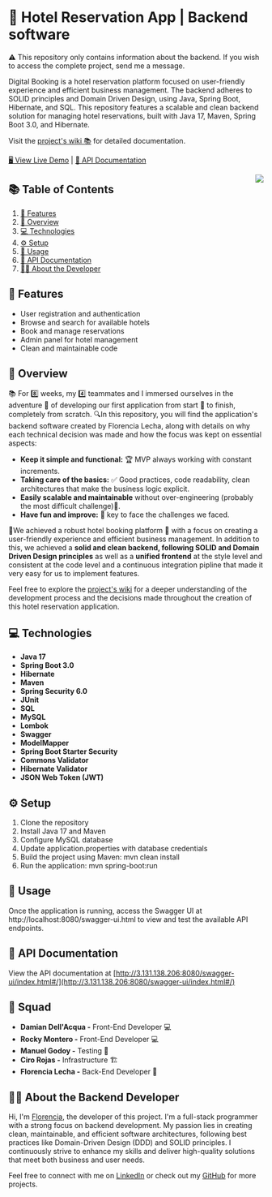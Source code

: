 # 🏨 Hotel Reservation App | Backend software

⚠️ This repository only contains information about the backend. If you wish to access the complete project, send me a message.
  
Digital Booking is a hotel reservation platform focused on user-friendly experience and efficient business management. The backend adheres to SOLID principles and Domain Driven Design, using Java, Spring Boot, Hibernate, and SQL. This repository features a scalable and clean backend solution for managing hotel reservations, built with Java 17, Maven, Spring Boot 3.0, and Hibernate.

Visit the [project's wiki 📚](https://github.com/florencialecha/digital-booking-software-backend/wiki) for detailed documentation.

[🖥️ View Live Demo](http://digital-booking-6.s3-website.us-east-2.amazonaws.com/) |
[📃 API Documentation](http://3.131.138.206:8080/swagger-ui/index.html#/)

<p>
<img src="https://user-images.githubusercontent.com/106263642/232561907-ca963573-41f6-44d1-bc40-4520aca7ecd2.gif" align="right" margin="10px">

## 📚 Table of Contents
 
1. [🌟 Features](https://github.com/florencialecha/digital-booking-software-backend/blob/development/README.md#-features)
2. [🎯 Overview](https://github.com/florencialecha/digital-booking-software-backend/blob/development/README.md#--overview)
3. [💻 Technologies](https://github.com/florencialecha/digital-booking-software-backend/blob/development/README.md#-technologies)
4. [⚙️ Setup](https://github.com/florencialecha/digital-booking-software-backend/blob/development/README.md#%EF%B8%8F-setup)
5. [🚀 Usage](https://github.com/florencialecha/digital-booking-software-backend/blob/development/README.md#-usage)
7. [📃 API Documentation](https://github.com/florencialecha/digital-booking-software-backend/blob/development/README.md#-api-documentation)
8. [👩‍💻 About the Developer](https://github.com/florencialecha/digital-booking-software-backend/blob/development/README.md#-about-the-developer)
</p>


## 🌟 Features

- User registration and authentication
- Browse and search for available hotels
- Book and manage reservations
- Admin panel for hotel management
- Clean and maintainable code

## 🎯  Overview

📚 For 8️⃣ weeks, my 4️⃣ teammates and I immersed ourselves in the adventure 🚀 of developing our first application from start 🏁 to finish, completely from scratch.
🔍In this repository, you will find the application's backend software created by Florencia Lecha, along with details on why each technical decision was made and how the focus was kept on essential aspects:
- **Keep it simple and functional:** 🏆 MVP always working with constant increments. 
- **Taking care of the basics:** ✅ Good practices, code readability, clean architectures that make the business logic explicit.
- **Easily scalable and maintainable** without over-engineering (probably the most difficult challenge)🌟.
- **Have fun and improve:** 🔑 key to face the challenges we faced.

🎯We achieved a robust hotel booking platform 🏨 with a focus on creating a user-friendly experience and efficient business management.
In addition to this, we achieved a **solid and clean backend, following SOLID and Domain Driven Design principles** as well as a **unified frontend** at the style level and consistent at the code level and a continuous integration pipline that made it very easy for us to implement features.

Feel free to explore the [project's wiki](https://github.com/florencialecha/digital-booking-software-backend/wiki) for a deeper understanding of the development process and the decisions made throughout the creation of this hotel reservation application.

## 💻 Technologies

- **Java 17**
- **Spring Boot 3.0**
- **Hibernate**
- **Maven**
- **Spring Security 6.0**
- **JUnit**
- **SQL**
- **MySQL**
- **Lombok**
- **Swagger**
- **ModelMapper**
- **Spring Boot Starter Security**
- **Commons Validator**
- **Hibernate Validator**
- **JSON Web Token (JWT)**

## ⚙️ Setup
1. Clone the repository
2. Install Java 17 and Maven
3. Configure MySQL database
4. Update application.properties with database credentials
5. Build the project using Maven: mvn clean install
6. Run the application: mvn spring-boot:run

## 🚀 Usage
Once the application is running, access the Swagger UI at http://localhost:8080/swagger-ui.html to view and test the available API endpoints.

## 📃 API Documentation

View the API documentation at [http://3.131.138.206:8080/swagger-ui/index.html#/](http://3.131.138.206:8080/swagger-ui/index.html#/)

## 👥 Squad
* **Damian Dell'Acqua -** Front-End Developer 💻
* **Rocky Montero -** Front-End Developer 💻
* **Manuel Godoy -** Testing 🧪
* **Ciro Rojas -** Infrastructure 🏗️
* **Florencia Lecha -** Back-End Developer 🔧

## 👩‍💻 About the Backend Developer

Hi, I'm [Florencia](https://www.linkedin.com/in/florencialecha/), the developer of this project. I'm a full-stack programmer with a strong focus on backend development. My passion lies in creating clean, maintainable, and efficient software architectures, following best practices like Domain-Driven Design (DDD) and SOLID principles. I continuously strive to enhance my skills and deliver high-quality solutions that meet both business and user needs.

Feel free to connect with me on [LinkedIn](https://www.linkedin.com/in/florencialecha/) or check out my [GitHub](https://github.com/florencialecha) for more projects.
